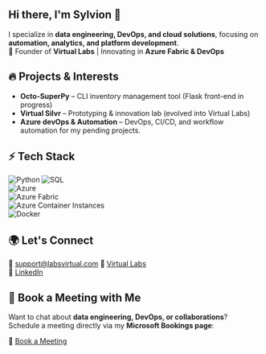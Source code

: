 ## Hi there, I'm Sylvion 👋  

I specialize in **data engineering, DevOps, and cloud solutions**, focusing on **automation, analytics, and platform development**.  
🚀 Founder of **Virtual Labs** | Innovating in **Azure Fabric & DevOps**  

## 🔥 Projects & Interests  
- **Octo-SuperPy** – CLI inventory management tool (Flask front-end in progress)  
- **Virtual Silvr** – Prototyping & innovation lab (evolved into Virtual Labs)  
- **Azure devOps & Automation** – DevOps, CI/CD, and workflow automation for my pending projects.

## ⚡ Tech Stack  
![Python](https://img.shields.io/badge/Python-3776AB?style=for-the-badge&logo=python&logoColor=white) 
![SQL](https://img.shields.io/badge/SQL-4479A1?style=for-the-badge&logo=postgresql&logoColor=white)  
![Azure](https://img.shields.io/badge/Azure-0078D4?style=for-the-badge&logo=microsoftazure&logoColor=white)  
![Azure Fabric](https://img.shields.io/badge/Azure%20Fabric-0078D4?style=for-the-badge&logo=microsoftazure&logoColor=white)  
![Azure Container Instances](https://img.shields.io/badge/Azure%20Container%20Instances-0089D6?style=for-the-badge&logo=microsoftazure&logoColor=white)  
![Docker](https://img.shields.io/badge/Docker-2496ED?style=for-the-badge&logo=docker&logoColor=white)  

## 🌍 Let's Connect  
📧 support@labsvirtual.com
🔗 [Virtual Labs](https://www.labsvirtual.com)  
💼 [LinkedIn](https://www.linkedin.com/in/sylvion-finisie)  

## 📅 Book a Meeting with Me  
Want to chat about **data engineering, DevOps, or collaborations**?  
Schedule a meeting directly via my **Microsoft Bookings page**:  

🔗 [Book a Meeting](https://outlook.office.com/bookwithme/user/b6d131eccaf2459e8f5c13203b50c751@virtualsilvr.com/meetingtype/20QamxUfJ0G6ofZlp8Pitw2?anonymous&ep=mlink)


